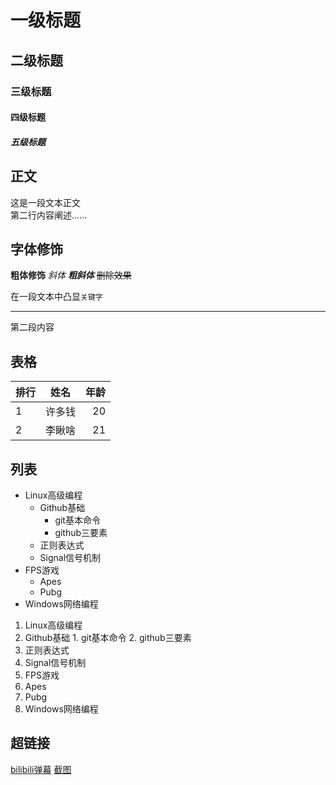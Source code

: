 



# 一级标题
## 二级标题
### 三级标题
#### 四级标题
##### 五级标题


## 正文
   这是一段文本正文<br>
第二行内容阐述......<br>

## 字体修饰

**粗体修饰**
*斜体*
***粗斜体***
~~删除效果~~

在一段文本中凸显`关键字`

-----------------------------

第二段内容

## 表格
|排行|姓名|年龄|
--|:--:|--:
|1|许多钱|20|
|2|李瞅啥|21|

## 列表
* Linux高级编程
  * Github基础
    * git基本命令
    * github三要素
  * 正则表达式
  * Signal信号机制
* FPS游戏
  * Apes
  * Pubg
* Windows网络编程

1. Linux高级编程
  1. Github基础
    1. git基本命令
    2. github三要素
  2. 正则表达式
  3. Signal信号机制
2. FPS游戏
  1. Apes
  2. Pubg
3. Windows网络编程

## 超链接
[bilibili弹幕](https://www.bilibili.com "点击进入")
[截图](C://Users//许佳楸//Desktop//11.jpj "点击打开")





